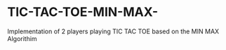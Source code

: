 # TIC-TAC-TOE-MIN-MAX-
Implementation of 2 players playing TIC TAC TOE based on the MIN MAX Algorithim
